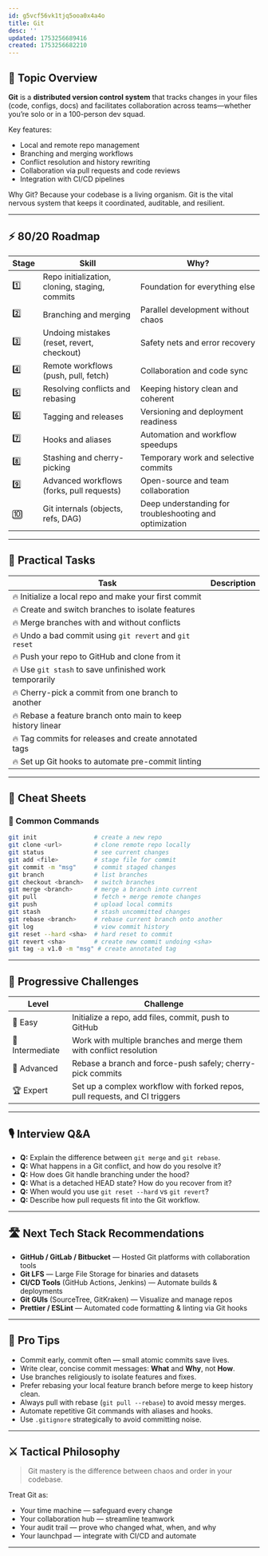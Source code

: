 ```yaml
---
id: g5vcf56vk1tjq5ooa0x4a4o
title: Git
desc: ''
updated: 1753256689416
created: 1753256682210
---
```


## 📌 Topic Overview

**Git** is a **distributed version control system** that tracks changes in your files (code, configs, docs) and facilitates collaboration across teams—whether you’re solo or in a 100-person dev squad.

Key features:

* Local and remote repo management
* Branching and merging workflows
* Conflict resolution and history rewriting
* Collaboration via pull requests and code reviews
* Integration with CI/CD pipelines

Why Git?
Because your codebase is a living organism. Git is the vital nervous system that keeps it coordinated, auditable, and resilient.

---

## ⚡ 80/20 Roadmap

| Stage | Skill                                          | Why?                                                    |
| ----- | ---------------------------------------------- | ------------------------------------------------------- |
| 1️⃣   | Repo initialization, cloning, staging, commits | Foundation for everything else                          |
| 2️⃣   | Branching and merging                          | Parallel development without chaos                      |
| 3️⃣   | Undoing mistakes (reset, revert, checkout)     | Safety nets and error recovery                          |
| 4️⃣   | Remote workflows (push, pull, fetch)           | Collaboration and code sync                             |
| 5️⃣   | Resolving conflicts and rebasing               | Keeping history clean and coherent                      |
| 6️⃣   | Tagging and releases                           | Versioning and deployment readiness                     |
| 7️⃣   | Hooks and aliases                              | Automation and workflow speedups                        |
| 8️⃣   | Stashing and cherry-picking                    | Temporary work and selective commits                    |
| 9️⃣   | Advanced workflows (forks, pull requests)      | Open-source and team collaboration                      |
| 🔟    | Git internals (objects, refs, DAG)             | Deep understanding for troubleshooting and optimization |

---

## 🚀 Practical Tasks

| Task                                                        | Description |
| ----------------------------------------------------------- | ----------- |
| 🔥 Initialize a local repo and make your first commit       |             |
| 🔥 Create and switch branches to isolate features           |             |
| 🔥 Merge branches with and without conflicts                |             |
| 🔥 Undo a bad commit using `git revert` and `git reset`     |             |
| 🔥 Push your repo to GitHub and clone from it               |             |
| 🔥 Use `git stash` to save unfinished work temporarily      |             |
| 🔥 Cherry-pick a commit from one branch to another          |             |
| 🔥 Rebase a feature branch onto main to keep history linear |             |
| 🔥 Tag commits for releases and create annotated tags       |             |
| 🔥 Set up Git hooks to automate pre-commit linting          |             |

---

## 🧾 Cheat Sheets

### 🔹 Common Commands

```bash
git init                # create a new repo
git clone <url>         # clone remote repo locally
git status              # see current changes
git add <file>          # stage file for commit
git commit -m "msg"     # commit staged changes
git branch              # list branches
git checkout <branch>   # switch branches
git merge <branch>      # merge a branch into current
git pull                # fetch + merge remote changes
git push                # upload local commits
git stash               # stash uncommitted changes
git rebase <branch>     # rebase current branch onto another
git log                 # view commit history
git reset --hard <sha>  # hard reset to commit
git revert <sha>        # create new commit undoing <sha>
git tag -a v1.0 -m "msg" # create annotated tag
```

---

## 🎯 Progressive Challenges

| Level           | Challenge                                                                   |
| --------------- | --------------------------------------------------------------------------- |
| 🥉 Easy         | Initialize a repo, add files, commit, push to GitHub                        |
| 🥈 Intermediate | Work with multiple branches and merge them with conflict resolution         |
| 🥇 Advanced     | Rebase a branch and force-push safely; cherry-pick commits                  |
| 🏆 Expert       | Set up a complex workflow with forked repos, pull requests, and CI triggers |

---

## 🎙️ Interview Q\&A

* **Q:** Explain the difference between `git merge` and `git rebase`.
* **Q:** What happens in a Git conflict, and how do you resolve it?
* **Q:** How does Git handle branching under the hood?
* **Q:** What is a detached HEAD state? How do you recover from it?
* **Q:** When would you use `git reset --hard` vs `git revert`?
* **Q:** Describe how pull requests fit into the Git workflow.

---

## 🛣️ Next Tech Stack Recommendations

* **GitHub / GitLab / Bitbucket** — Hosted Git platforms with collaboration tools
* **Git LFS** — Large File Storage for binaries and datasets
* **CI/CD Tools** (GitHub Actions, Jenkins) — Automate builds & deployments
* **Git GUIs** (SourceTree, GitKraken) — Visualize and manage repos
* **Prettier / ESLint** — Automated code formatting & linting via Git hooks

---

## 🧠 Pro Tips

* Commit early, commit often — small atomic commits save lives.
* Write clear, concise commit messages: **What** and **Why**, not **How**.
* Use branches religiously to isolate features and fixes.
* Prefer rebasing your local feature branch before merge to keep history clean.
* Always pull with rebase (`git pull --rebase`) to avoid messy merges.
* Automate repetitive Git commands with aliases and hooks.
* Use `.gitignore` strategically to avoid committing noise.

---

## ⚔️ Tactical Philosophy

> Git mastery is the difference between chaos and order in your codebase.

Treat Git as:

* Your time machine — safeguard every change
* Your collaboration hub — streamline teamwork
* Your audit trail — prove who changed what, when, and why
* Your launchpad — integrate with CI/CD and automate

---
